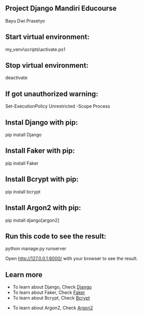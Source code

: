## Project Django Mandiri Educourse

Bayu Dwi Prasetyo

## Start virtual environment:

my_venv\scripts\activate.ps1

## Stop virtual environment:

deactivate

## If got unauthorized warning:

Set-ExecutionPolicy Unrestricted -Scope Process

## Instal Django with pip:

pip install Django

## Install Faker with pip:

pip install Faker

## Install Bcrypt with pip:

pip install bcrypt

## Install Argon2 with pip:

pip install django[argon2]

## Run this code to see the result:

python manage.py runserver

Open http://127.0.0.1:8000/ with your browser to see the result.

## Learn more

- To learn about Django, Check [Django](https://docs.djangoproject.com/en/5.1/)
- To learn about Faker, Check [Faker](https://faker.readthedocs.io/en/master/)
- To learn about Bcrypt, Check [Bcrypt](https://www.npmjs.com/package/bcrypt)

* To learn about Argon2, Check [Argon2](https://www.npmjs.com/package/argon2)
